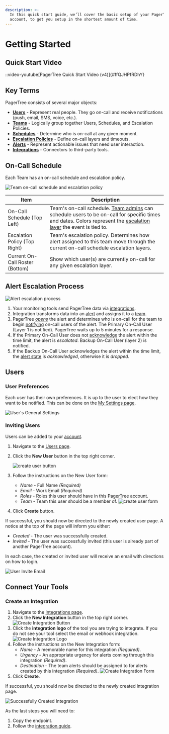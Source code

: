 ```yaml
---
description: >-
  In this quick start guide, we’ll cover the basic setup of your PagerTree
  account, to get you setup in the shortest amount of time.
---
```


# Getting Started

## Quick Start Video

::video-youtube[PagerTree Quick Start Video (v4)]{#ffQJHPfRDhY}

## Key Terms

PagerTree consists of several major objects:

* [**Users**](users.md) - Represent real people. They go on-call and receive notifications (push, email, SMS, voice, etc.).
* [**Teams**](teams.md) - Logically group together Users, Schedules, and Escalation Policies.
* [**Schedules**](schedules.md) - Determine who is on-call at any given moment.
* [**Escalation Policies**](escalation-policies.md) - Define on-call layers and timeouts.
* [**Alerts**](alerts.md) - Represent actionable issues that need user interaction.
* [**Integrations**](integrations.md) - Connectors to third-party tools.

## On-Call Schedule

Each Team has an on-call schedule and escalation policy.

![Team on-call schedule and escalation policy](.gitbook/assets/team-on-call-schedule-and-escalation-policy.png)

| Item                            | Description                                                                                                                                                                                                                        |
| ------------------------------- | ---------------------------------------------------------------------------------------------------------------------------------------------------------------------------------------------------------------------------------- |
| On-Call Schedule (Top Left)     | Team's on-call schedule. [Team admins](teams.md#team-roles) can schedule users to be on-call for specific times and dates. Colors represent the [escalation layer](escalation-policies.md#escalation-layers) the event is tied to. |
| Escalation Policy (Top Right)   | Team's escalation policy. Determines how alert assigned to this team move through the current on-call schedule escalation layers.                                                                                                  |
| Current On-Call Roster (Bottom) | Show which user(s) are currently on-call for any given escalation layer.                                                                                                                                                           |

## Alert Escalation Process

![Alert escalation process](.gitbook/assets/alert-escalation-process.png)

1. Your monitoring tools send PagerTree data via [integrations](integrations.md).
2. Integration transforms data into an [alert](alerts.md) and assigns it to a [team](teams.md).
3. PagerTree [_opens_](alerts.md#alert-states) the alert and determines who is on-call for the team to begin [notifying](notifications.md) on-call users of the alert. The Primary On-Call User (Layer 1 is notified). PagerTree waits up to 5 minutes for a response.
4. If the Primary On-Call User does not [acknowledge](alerts.md#acknowledge) the alert within the time limit, the alert is _escalated_. Backup On-Call User (layer 2) is notified.
5. If the Backup On-Call User acknowledges the alert within the time limit, the [alert state](alerts.md#alert-states) is _acknowledged_, otherwise it is _dropped_.

## Users

### User Preferences

Each user has their own preferences. It is up to the user to elect how they want to be notified. This can be done on the [My Settings page](https://app.pagertree.com/user/settings).

![User's General Settings](.gitbook/assets/user-general-settings.png)

### Inviting Users

Users can be added to your [account](architecture-guide.md).

1. Navigate to the [Users page](https://app.pagertree.com/users).
2.  Click the **New User** button in the top right corner.&#x20;

    ![create user button](.gitbook/assets/create-user-button.png)
3. Follow the instructions on the New User form:
   * _Name_ - Full Name _(Required)_
   * _Email_ - Work Email _(Required)_
   * _Roles_ - Roles this user should have in this PagerTree account.
   *   _Team_ - Team this user should be a member of.&#x20;
    ![create user form](.gitbook/assets/create-user-form.png)
4. Click **Create** button.

If successful, you should now be directed to the newly created user page. A notice at the top of the page will inform you either:

* _Created_ - The user was successfully created.
* _Invited_ - The user was successfully invited (this user is already part of another PagerTree account).

In each case, the created or invited user will receive an email with directions on how to login.

![User Invite Email](.gitbook/assets/create-user-invite-email.png)

## Connect Your Tools

### Create an Integration

1. Navigate to the [Integrations page](https://app.pagertree.com/integrations).
2.  Click the **New Integration** button in the top right corner.&#x20;
    ![Create Integration Button](.gitbook/assets/create-integration-button.png)
3.  Click the **integration logo** of the tool you are trying to integrate. If you do not see your tool select the email or webhook integration.&#x20;
    ![Create Integration Logo](.gitbook/assets/create-integration-logo.png)
4. Follow the instructions on the New Integration form:
   * _Name_ - A memorable name for this integration _(Required)_.
   * _Urgency_ - An appropriate urgency for alerts coming through this integration _(Required)_.
   * _Destination_ - The team alerts should be assigned to for alerts created by this integration _(Required)_.&#x20;
       ![Create Integration Form](.gitbook/assets/create-integration-form.png)
5. Click **Create**.

If successful, you should now be directed to the newly created integration page.

![Successfully Created Integration](.gitbook/assets/create-integration.png)

As the last steps you will need to:

1. Copy the endpoint.
2. Follow the [integration guide](/docs/integration-guides/introduction.md).
